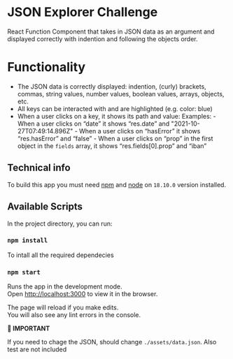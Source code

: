 # JSON Explorer Challenge

React Function Component that takes in JSON data as an argument and displayed correctly with indention and following the objects order.

# Functionality

* The JSON data is correctly displayed: indention, (curly) brackets, commas, string values, number values, boolean values, arrays, objects, etc.
* All keys can be interacted with and are highlighted (e.g. color: blue)
* When a user clicks on a key, it shows its path and value:
  Examples:
      - When a user clicks on “date” it shows “res.date” and "2021-10-27T07:49:14.896Z"
      - When a user clicks on “hasError” it shows “res.hasError” and “false”
      - When a user clicks on “prop” in the first object in the `fields` array, it
      shows “res.fields[0].prop” and “iban”

## Technical info

  To build this app you must need [npm](https://www.npmjs.com/) and [node](https://www.npmjs.com/package//node) on  `18.10.0` version installed. 

## Available Scripts

In the project directory, you can run:

### `npm install` 

To intall all the required dependecies

### `npm start`

Runs the app in the development mode.\
Open [http://localhost:3000](http://localhost:3000) to view it in the browser.

The page will reload if you make edits.\
You will also see any lint errors in the console.

**🚨 IMPORTANT**

If you need to chage the JSON, should change `./assets/data.json`. Also test are not included
